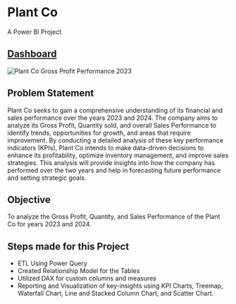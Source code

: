 # Plant Co
A Power BI Project

## [Dashboard](https://github.com/colinryanx/Plant-Co/blob/main/Plant%20Co.%20Performance.pdf)
![Plant Co  Gross Profit Performance 2023](https://github.com/colinryanx/Plant-Co/assets/171652558/2d688e7c-0216-4ea8-96b7-fa2dc9645a14)


## Problem Statement
Plant Co seeks to gain a comprehensive understanding of its financial and sales performance over the years 2023 and 2024. The company aims to analyze its Gross Profit, Quantity sold, and overall Sales Performance to identify trends, opportunities for growth, and areas that require improvement. By conducting a detailed analysis of these key performance indicators (KPIs), Plant Co intends to make data-driven decisions to enhance its profitability, optimize inventory management, and improve sales strategies. This analysis will provide insights into how the company has performed over the two years and help in forecasting future performance and setting strategic goals.

## Objective
 To analyze the Gross Profit, Quantity, and Sales Performance of the Plant Co for years 2023 and 2024.

## Steps made for this Project
- ETL Using Power Query
- Created Relationship Model for the Tables
- Utilized DAX for custom columns and measures
- Reporting and Visualization of key-insights using KPI Charts, Treemap, Waterfall Chart, Line and Stacked Column Chart, and Scatter Chart.
